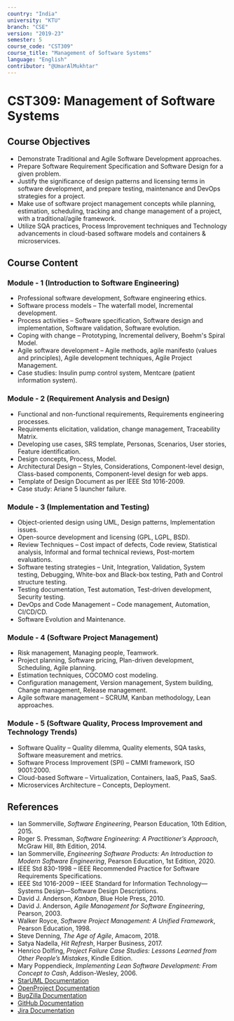 ```yaml
---
country: "India"
university: "KTU"
branch: "CSE"
version: "2019-23"
semester: 5
course_code: "CST309"
course_title: "Management of Software Systems"
language: "English"
contributor: "@UmarAlMukhtar"
---
```


# CST309: Management of Software Systems

## Course Objectives
* Demonstrate Traditional and Agile Software Development approaches.
* Prepare Software Requirement Specification and Software Design for a given problem.
* Justify the significance of design patterns and licensing terms in software development, and prepare testing, maintenance and DevOps strategies for a project.
* Make use of software project management concepts while planning, estimation, scheduling, tracking and change management of a project, with a traditional/agile framework.
* Utilize SQA practices, Process Improvement techniques and Technology advancements in cloud-based software models and containers & microservices.

## Course Content
### Module - 1 (Introduction to Software Engineering)
* Professional software development, Software engineering ethics.  
* Software process models – The waterfall model, Incremental development.  
* Process activities – Software specification, Software design and implementation, Software validation, Software evolution.  
* Coping with change – Prototyping, Incremental delivery, Boehm's Spiral Model.  
* Agile software development – Agile methods, agile manifesto (values and principles), Agile development techniques, Agile Project Management.  
* Case studies: Insulin pump control system, Mentcare (patient information system).

### Module - 2 (Requirement Analysis and Design)
* Functional and non-functional requirements, Requirements engineering processes.  
* Requirements elicitation, validation, change management, Traceability Matrix.  
* Developing use cases, SRS template, Personas, Scenarios, User stories, Feature identification.  
* Design concepts, Process, Model.  
* Architectural Design – Styles, Considerations, Component-level design, Class-based components, Component-level design for web apps.  
* Template of Design Document as per IEEE Std 1016-2009.  
* Case study: Ariane 5 launcher failure.

### Module - 3 (Implementation and Testing)
* Object-oriented design using UML, Design patterns, Implementation issues.  
* Open-source development and licensing (GPL, LGPL, BSD).  
* Review Techniques – Cost impact of defects, Code review, Statistical analysis, Informal and formal technical reviews, Post-mortem evaluations.  
* Software testing strategies – Unit, Integration, Validation, System testing, Debugging, White-box and Black-box testing, Path and Control structure testing.  
* Testing documentation, Test automation, Test-driven development, Security testing.  
* DevOps and Code Management – Code management, Automation, CI/CD/CD.  
* Software Evolution and Maintenance.

### Module - 4 (Software Project Management)
* Risk management, Managing people, Teamwork.  
* Project planning, Software pricing, Plan-driven development, Scheduling, Agile planning.  
* Estimation techniques, COCOMO cost modeling.  
* Configuration management, Version management, System building, Change management, Release management.  
* Agile software management – SCRUM, Kanban methodology, Lean approaches.

### Module - 5 (Software Quality, Process Improvement and Technology Trends)
* Software Quality – Quality dilemma, Quality elements, SQA tasks, Software measurement and metrics.  
* Software Process Improvement (SPI) – CMMI framework, ISO 9001:2000.  
* Cloud-based Software – Virtualization, Containers, IaaS, PaaS, SaaS.  
* Microservices Architecture – Concepts, Deployment.

## References
* Ian Sommerville, *Software Engineering*, Pearson Education, 10th Edition, 2015.
* Roger S. Pressman, *Software Engineering: A Practitioner’s Approach*, McGraw Hill, 8th Edition, 2014.
* Ian Sommerville, *Engineering Software Products: An Introduction to Modern Software Engineering*, Pearson Education, 1st Edition, 2020.
* IEEE Std 830-1998 – IEEE Recommended Practice for Software Requirements Specifications.
* IEEE Std 1016-2009 – IEEE Standard for Information Technology—Systems Design—Software Design Descriptions.
* David J. Anderson, *Kanban*, Blue Hole Press, 2010.
* David J. Anderson, *Agile Management for Software Engineering*, Pearson, 2003.
* Walker Royce, *Software Project Management: A Unified Framework*, Pearson Education, 1998.
* Steve Denning, *The Age of Agile*, Amacom, 2018.
* Satya Nadella, *Hit Refresh*, Harper Business, 2017.
* Henrico Dolfing, *Project Failure Case Studies: Lessons Learned from Other People’s Mistakes*, Kindle Edition.
* Mary Poppendieck, *Implementing Lean Software Development: From Concept to Cash*, Addison-Wesley, 2006.
* [StarUML Documentation](https://docs.staruml.io/)
* [OpenProject Documentation](https://docs.openproject.org/)
* [BugZilla Documentation](https://www.bugzilla.org/docs/)
* [GitHub Documentation](https://guides.github.com/)
* [Jira Documentation](https://www.atlassian.com/software/jira)
